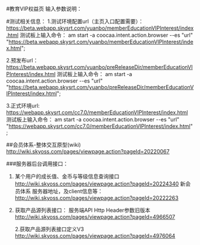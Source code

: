 #教育VIP权益页
输入参数说明：

#测试相关信息：
1.测试环境配置url（主页入口配置需要）：
https://beta.webapp.skysrt.com/yuanbo/memberEducationVIPInterest/index.html
测试板上输入命令：
am start -a coocaa.intent.action.browser --es "url"  "https://beta.webapp.skysrt.com/yuanbo/memberEducationVIPInterest/index.html";

2.预发布url：
https://beta.webapp.skysrt.com/yuanbo/preReleaseDir/memberEducationVIPInterest/index.html
测试板上输入命令：
am start -a coocaa.intent.action.browser --es "url"  "https://beta.webapp.skysrt.com/yuanbo/preReleaseDir/memberEducationVIPInterest/index.html";

3.正式环境url:
https://webapp.skysrt.com/cc7.0/memberEducationVIPInterest/index.html
测试板上输入命令：
am start -a coocaa.intent.action.browser --es "url"  "https://webapp.skysrt.com/cc7.0/memberEducationVIPInterest/index.html";




##会员体系-整体交互原型(wiki)
http://wiki.skyoss.com/pages/viewpage.action?pageId=20220067

###服务器后台调用接口：
1. 某个用户的成长值、金币与等级信息查询接口
http://wiki.skyoss.com/pages/viewpage.action?pageId=20224340
新会员体系 服务器地址，及client信息等：
http://wiki.skyoss.com/pages/viewpage.action?pageId=20222263

2. 获取产品源列表接口：
	服务端API Http Header参数旧版本
	http://wiki.skyoss.com/pages/viewpage.action?pageId=4966507

	2.获取产品源列表接口定义V3
	http://wiki.skyoss.com/pages/viewpage.action?pageId=4976064